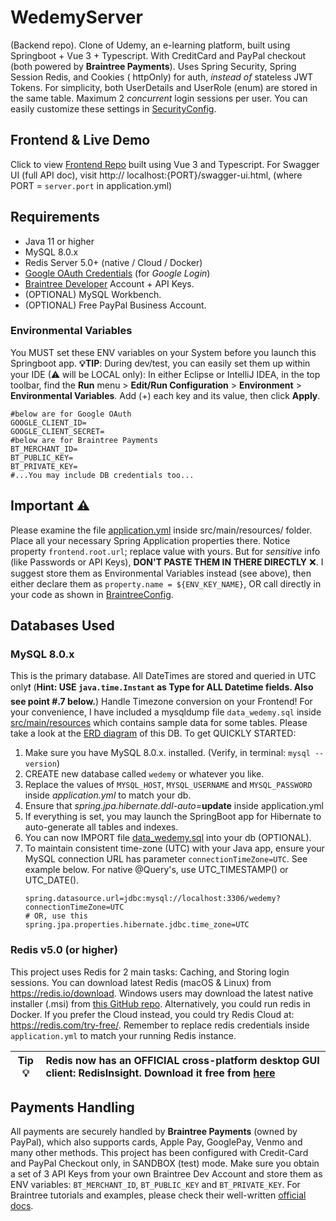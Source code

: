 # WedemyServer

(Backend repo). Clone of Udemy, an e-learning platform, built using Springboot + Vue 3 + Typescript. With CreditCard and
PayPal checkout (both powered by **Braintree Payments**). Uses Spring Security, Spring Session Redis, and Cookies (
httpOnly) for auth, _instead of_ stateless JWT Tokens. For simplicity, both UserDetails and UserRole (enum) are stored
in the same table. Maximum 2 *concurrent* login sessions per user. You can easily customize these settings
in [SecurityConfig](src/main/java/com/davistiba/wedemyserver/config/SecurityConfig.java).

## Frontend & Live Demo

Click to view [Frontend Repo](https://github.com/Longwater1234/WedemyClient) built using Vue 3 and Typescript. For
Swagger UI (full API doc), visit http:// localhost:{PORT}/swagger-ui.html, (where PORT = `server.port` in
application.yml)

## Requirements

- Java 11 or higher
- MySQL 8.0.x
- Redis Server 5.0+ (native / Cloud / Docker)
- [Google OAuth Credentials](https://console.developers.google.com/apis/credentials) (for _Google Login_)
- [Braintree Developer](https://developer.paypal.com/braintree/docs) Account + API Keys.
- (OPTIONAL) MySQL Workbench.
- (OPTIONAL) Free PayPal Business Account.

### Environmental Variables

You MUST set these ENV variables on your System before you launch this Springboot app. **💡TIP**: During dev/test, you
can easily set them up within your IDE (⚠ will be LOCAL only): In either Eclipse or IntelliJ IDEA, in the top toolbar,
find the **Run** menu > **Edit/Run Configuration** > **Environment** > **Environmental Variables**. Add (+) each key and
its value, then click **Apply**.

```shell
#below are for Google OAuth
GOOGLE_CLIENT_ID=
GOOGLE_CLIENT_SECRET=
#below are for Braintree Payments
BT_MERCHANT_ID=
BT_PUBLIC_KEY=
BT_PRIVATE_KEY=
#...You may include DB credentials too...
```

## Important ⚠

Please examine the file [application.yml](src/main/resources/application.yml) inside src/main/resources/ folder. Place
all your necessary Spring Application properties there. Notice property `frontend.root.url`; replace value with yours.
But for _sensitive_ info (like Passwords or API Keys), **DON'T PASTE THEM IN THERE DIRECTLY** ❌. I suggest store them as
Environmental Variables instead (see above), then either declare them as `property.name = ${ENV_KEY_NAME}`, OR call
directly in your code as shown
in [BraintreeConfig](src/main/java/com/davistiba/wedemyserver/config/BraintreeConfig.java).

## Databases Used

### MySQL 8.0.x

This is the primary database. All DateTimes are stored and queried in UTC only❗ (**Hint: USE `java.time.Instant` as Type
for ALL Datetime fields. Also see point #.7 below.**) Handle Timezone conversion on your Frontend! For your convenience,
I have included a mysqldump file `data_wedemy.sql` inside [src/main/resources](src/main/resources/data_wedemy.sql) which
contains sample data for some tables. Please take a look at the [ERD diagram](src/main/resources/wedemy_erd.png) of this
DB. To get QUICKLY STARTED:

1. Make sure you have MySQL 8.0.x. installed. (Verify, in terminal: `mysql --version`)
2. CREATE new database called `wedemy` or whatever you like.
3. Replace the values of `MYSQL_HOST`, `MYSQL_USERNAME` and `MYSQL_PASSWORD` inside _application.yml_ to match your db.
4. Ensure that _spring.jpa.hibernate.ddl-auto=_**update** inside application.yml
5. If everything is set, you may launch the SpringBoot app for Hibernate to auto-generate all tables and indexes.
6. You can now IMPORT file [data_wedemy.sql](src/main/resources/data_wedemy.sql) into your db (OPTIONAL).
7. To maintain consistent time-zone (UTC) with your Java app, ensure your MySQL connection URL has
   parameter `connectionTimeZone=UTC`. See example below. For native @Query's, use UTC_TIMESTAMP() or UTC_DATE().
   ```properties
   spring.datasource.url=jdbc:mysql://localhost:3306/wedemy?connectionTimeZone=UTC
   # OR, use this
   spring.jpa.properties.hibernate.jdbc.time_zone=UTC
   ```

### Redis v5.0 (or higher)

This project uses Redis for 2 main tasks: Caching, and Storing login sessions. You can download latest Redis (macOS &
Linux) from https://redis.io/download. Windows users may download the latest native installer (.msi)
from [this GitHub repo](https://github.com/tporadowski/redis/releases). Alternatively, you could run redis in Docker. If
you prefer the Cloud instead, you could try Redis Cloud at: https://redis.com/try-free/. Remember to replace redis
credentials inside `application.yml` to match your running Redis instance.

| Tip 💡 | Redis now has an OFFICIAL cross-platform desktop GUI client: RedisInsight. Download it free from [here](https://redis.com/redis-enterprise/redis-insight/) |
|---------|:---------------------------------------------------------------------|

## Payments Handling

All payments are securely handled by **Braintree Payments** (owned by PayPal), which also supports cards, Apple Pay,
GooglePay, Venmo and many other methods. This project has been configured with Credit-Card and PayPal Checkout only, in
SANDBOX (test) mode. Make sure you obtain a set of 3 API Keys from your own Braintree Dev Account and store them as ENV
variables: `BT_MERCHANT_ID`, `BT_PUBLIC_KEY` and `BT_PRIVATE_KEY`. For Braintree tutorials and examples, please check
their well-written [official docs](https://developer.paypal.com/braintree/docs).

